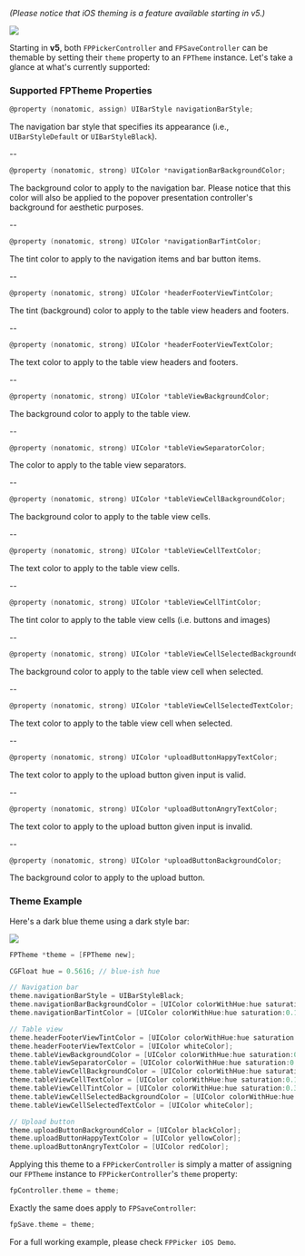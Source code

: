 *(Please notice that iOS theming is a feature available starting in v5.)*

<img src="https://github.com/Ink/ios-picker/raw/simple_api/Docs/theming.jpg" class="center">

Starting in **v5**, both `FPPickerController` and `FPSaveController` can be themable by setting their `theme` property to an `FPTheme` instance. Let's take a glance at what's currently supported:

### Supported FPTheme Properties

```objective-c
@property (nonatomic, assign) UIBarStyle navigationBarStyle;
```

The navigation bar style that specifies its appearance (i.e., `UIBarStyleDefault` or `UIBarStyleBlack`).

--

```objective-c
@property (nonatomic, strong) UIColor *navigationBarBackgroundColor;
```

The background color to apply to the navigation bar. Please notice that this color will also be applied to the popover presentation controller's background for aesthetic purposes.

--

```objective-c
@property (nonatomic, strong) UIColor *navigationBarTintColor;
```

The tint color to apply to the navigation items and bar button items.

--

```objective-c
@property (nonatomic, strong) UIColor *headerFooterViewTintColor;
```

The tint (background) color to apply to the table view headers and footers.

--

```objective-c
@property (nonatomic, strong) UIColor *headerFooterViewTextColor;
```

The text color to apply to the table view headers and footers.

--

```objective-c
@property (nonatomic, strong) UIColor *tableViewBackgroundColor;
```

The background color to apply to the table view.

--

```objective-c
@property (nonatomic, strong) UIColor *tableViewSeparatorColor;
```

The color to apply to the table view separators.

--

```objective-c
@property (nonatomic, strong) UIColor *tableViewCellBackgroundColor;
```

The background color to apply to the table view cells.

--

```objective-c
@property (nonatomic, strong) UIColor *tableViewCellTextColor;
```

The text color to apply to the table view cells.

--

```objective-c
@property (nonatomic, strong) UIColor *tableViewCellTintColor;
```

The tint color to apply to the table view cells (i.e. buttons and images)

--

```objective-c
@property (nonatomic, strong) UIColor *tableViewCellSelectedBackgroundColor;
```

The background color to apply to the table view cell when selected.

--

```objective-c
@property (nonatomic, strong) UIColor *tableViewCellSelectedTextColor;
```

The text color to apply to the table view cell when selected.

--

```objective-c
@property (nonatomic, strong) UIColor *uploadButtonHappyTextColor;
```

The text color to apply to the upload button given input is valid.

--

```objective-c
@property (nonatomic, strong) UIColor *uploadButtonAngryTextColor;
```

The text color to apply to the upload button given input is invalid.

--

```objective-c
@property (nonatomic, strong) UIColor *uploadButtonBackgroundColor;
```

The background color to apply to the upload button.

### Theme Example

Here's a dark blue theme using a dark style bar:

<img src="https://github.com/Ink/ios-picker/raw/simple_api/Docs/theming-2.jpg" class="center">

```objective-c
FPTheme *theme = [FPTheme new];

CGFloat hue = 0.5616; // blue-ish hue

// Navigation bar
theme.navigationBarStyle = UIBarStyleBlack;
theme.navigationBarBackgroundColor = [UIColor colorWithHue:hue saturation:0.8 brightness:0.12 alpha:1.0];
theme.navigationBarTintColor = [UIColor colorWithHue:hue saturation:0.1 brightness:0.98 alpha:1.0];

// Table view
theme.headerFooterViewTintColor = [UIColor colorWithHue:hue saturation:0.8 brightness:0.28 alpha:1.0];
theme.headerFooterViewTextColor = [UIColor whiteColor];
theme.tableViewBackgroundColor = [UIColor colorWithHue:hue saturation:0.8 brightness:0.49 alpha:1.0];
theme.tableViewSeparatorColor = [UIColor colorWithHue:hue saturation:0.8 brightness:0.38 alpha:1.0];
theme.tableViewCellBackgroundColor = [UIColor colorWithHue:hue saturation:0.8 brightness:0.49 alpha:1.0];
theme.tableViewCellTextColor = [UIColor colorWithHue:hue saturation:0.1 brightness:1.0 alpha:1.0];
theme.tableViewCellTintColor = [UIColor colorWithHue:hue saturation:0.3 brightness:0.7 alpha:1.0];
theme.tableViewCellSelectedBackgroundColor = [UIColor colorWithHue:hue saturation:0.8 brightness:0.18 alpha:1.0];
theme.tableViewCellSelectedTextColor = [UIColor whiteColor];

// Upload button
theme.uploadButtonBackgroundColor = [UIColor blackColor];
theme.uploadButtonHappyTextColor = [UIColor yellowColor];
theme.uploadButtonAngryTextColor = [UIColor redColor];
```

Applying this theme to a `FPPickerController` is simply a matter of assigning our `FPTheme` instance to `FPPickerController`'s `theme` property:

```objective-c
fpController.theme = theme;
```

Exactly the same does apply to `FPSaveController`:

```objective-c
fpSave.theme = theme;
```

For a full working example, please check `FPPicker iOS Demo`.
